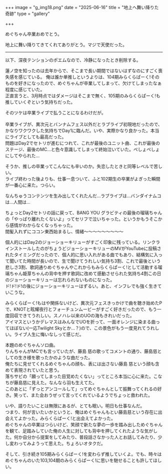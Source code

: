 +++
image = "g_img18.png"
date = "2025-06-16"
title = "地上へ舞い降りた奇跡"
type = "gallery"

+++

めぐちゃん卒業おめでとう。

地上に舞い降りてきてくれてありがとう。マジで天使だった。

---

以下、深夜テンションのポエムなので、冷静になったとき削除する。

蓮ノ空を知ったのは去年からで、そこまで長い期間ではないはずなのにすごく喪失感を感じている。
俺は誰か単推しというよりは、104期みらくらぱーく!そのものを好きになったので、めぐちゃんが卒業してしまって、欠けてしまったなぁ程度に感じていた。<br>
正直言うと、3月時点ではダメージはそこまで無く、105期のみらくらぱーく!も推していくぞという気持ちだった。

そのツケは卒業ライブで払うことになるわけだが。<br><br>
卒業ライブが、異次元とバンナムフェス以外だとラブライブ初現地だったので、かなりワクワクした気持ちでDay1に臨んだ。いや、実際かなり良かった。本当にライブとしても最高だった。<br>
問題はDay2でセトリが進むにつれて、これが最後のユニット曲、これが最後のステージ、最後のMC...と色々意識してしまって終始泣いていた。ぺしょぺしょにしてやられた...

そうか、推しの卒業ってこんなにも辛いのか。失恋したときと同等レベルで苦しい。<br>
ライブ終わった後よりも、仕事一息ついて、ふと102期生の卒業がよぎった瞬間が一番心に来た。つらい。<br>

なんちゅうコンテンツを生み出してくれたんだ...ラブライブは...バンダイナムコは...人間は...<br>

ちょっとDay2セトリの話に戻って、BANG YOU グラビティの最後の瑠璃ちゃんの「やっぱり離れたくないよ」ってセリフで泣いちゃった。というかもうそこから感情がわからなくなっちゃった。<br>
間髪入れずにココン東西始まるし、情緒～～～～～～～～～

個人的にはDay2のジョーショーキリューがすごく印象に残っている。リンクラインストールしたのがちょうどジョーショーキリューのMVがYouTubeに投稿されたタイミングだったので、個人的に思い入れがある曲でもあり、結構気に入って聞いてた時間が長いので、生で聞けてうれしい気持ち3割、これで最後という悲しさ3割、歌詞通りめぐちゃんやこれからもみらくらぱーく!として活動する瑠璃ちゃん姫芽ちゃんの背中を押す歌詞に改めて感動させられた気持ち4割この日のジョーショーキリューは忘れられないものになった。<br>
ド!ド!ド!の後にジョーショーキリューはずるい。あと、インフレでも強く生きていこうな。

みらくらぱーく!もはや関係ないけど、異次元フェスきっかけで曲を聴き始めたPで、KNOTと眩耀夜行とフォーチュンムービーがすごく好きだったので、もう一度回収できてうれしい。スノハレ以来のUOの海もきれいだった。<br>
アイマスというかデレマスはみんなでUOを折って、一面オレンジに染まる曲ってほぼない(一応Twilight Skyとか...？)ので、この景色がもう一度見れてうれしい。ライブ人生に悔いなしって感じだ。

本題のめぐちゃんソロ曲。<br>
りんちゃんがMCでも言っていたが、藤島 慈の歌ってコメントの通り、藤島慈としての生き様を歌ったかのような曲だった。<br>
俺たちに見せてくれるめぐちゃんの顔も、表には出さない藤島 慈という顔も含めて表現されていたと思う。<br>
落ちサビの「願ってしまった目覚めたくない」ってところ本当に心に来た。こなちが藤島慈に見えた。なんなら羽も生えてた。<br>
このあとに「ずっとアンコールして」ってめぐちゃんとして振舞ってくれるの好き。笑って、また会おうぜって言ってくれているようでちょっと救われた。<br>

いや、語りたいことは無限にあるが、とても眠い。明日も仕事なんだ。<br>
つまり、何が言いたいかというと、俺はめぐちゃんもとい藤島慈という存在に出会えてよかった。みらくらぱーく!と出会えてよかった。<br>
めぐちゃんの卒業はつらいけど、笑顔で新たな夢の一歩を踏み出しためぐちゃんを観て、足踏みしていた俺の人生に対しても背中を押してくれたような気がした。何か自分から提案をしてみたり、普段話さなかった人とお話してみたり、少し変わってみようって思えた。ちょろいオタクだ。

そして、引き続き105期みらくらぱーく!を変わらず推していくよ。でも、時々はめぐちゃんのいた103,104期のみらくらぱーく!に思いを馳せることも許してほしい。
